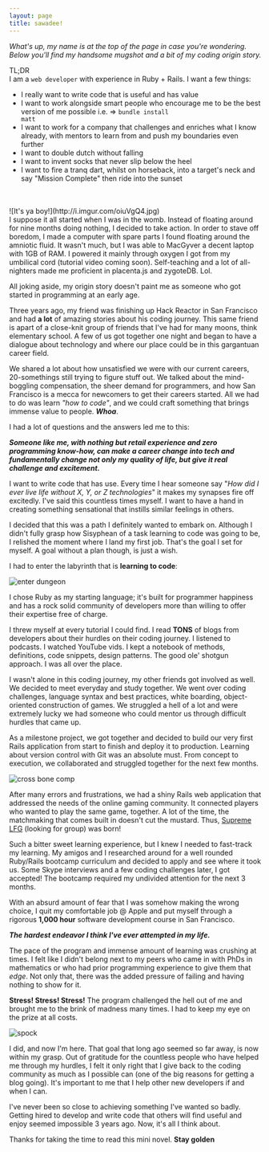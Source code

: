 ```yaml
---
layout: page
title: sawadee!
---
```


*What's up, my name is at the top of the page in case you're wondering. Below you'll find my handsome mugshot and a bit of my coding origin story.*

TL;DR
<br>
I am a <code>web developer</code> with experience in Ruby + Rails. I want a few things:

- I really want to write code that is useful and has value
- I want to work alongside smart people who encourage me to be the best version of me possible i.e. => <code>bundle install matt</code>
- I want to work for a company that challenges and enriches what I know already, with mentors to learn from and push my boundaries even further
- I want to double dutch without falling
- I want to invent socks that never slip below the heel
- I want to fire a tranq dart, whilst on horseback, into a target's neck and say "Mission Complete" then ride into the sunset

<br>
<br>
![It's ya boy!](http://i.imgur.com/oiuVgQ4.jpg)
<br>
I suppose it all started when I was in the womb. Instead of floating around for nine months doing nothing, I decided to take action. In order to stave off boredom, I made a computer with spare parts I found floating around the amniotic fluid. It wasn't much, but I was able to MacGyver a decent laptop with 1GB of RAM. I powered it mainly through oxygen I got from my umbilical cord (tutorial video coming soon). Self-teaching and a lot of all-nighters made me proficient in placenta.js and zygoteDB. Lol.

All joking aside, my origin story doesn't paint me as someone who got started in programming at an early age.

Three years ago, my friend was finishing up Hack Reactor in San Francisco and had **a lot** of amazing stories about his coding journey. This same friend is apart of a close-knit group of friends that I've had for many moons, think elementary school. A few of us got together one night and began to have a dialogue about technology and where our place could be in this gargantuan career field.

We shared a lot about how unsatisfied we were with our current careers, 20-somethings still trying to figure stuff out. We talked about the mind-boggling compensation, the sheer demand for programmers, and how San Francisco is a mecca for newcomers to get their careers started. All we had to do was learn *"how to code"*, and we could craft something that brings immense value to people. **_Whoa_**.

I had a lot of questions and the answers led me to this:

***Someone like me, with nothing but retail experience and zero programming know-how, can make a career change into tech and fundamentally change not only my quality of life, but give it real challenge and excitement.***

I want to write code that has use. Every time I hear someone say "_How did I ever live life without X, Y, or Z technologies_" it makes my synapses fire off excitedly. I've said this countless times myself. I want to have a hand in creating something sensational that instills similar feelings in others.

I decided that this was a path I definitely wanted to embark on. Although I didn't fully grasp how Sisyphean of a task learning to code was going to be, I relished the moment where I land my first job. That's the goal I set for myself. A goal without a plan though, is just a wish.

I had to enter the labyrinth that is **learning to code**:

![enter dungeon](http://i.imgur.com/XqDreZj.gif?1)

I chose Ruby as my starting language; it's built for programmer happiness and has a rock solid community of developers more than willing to offer their expertise free of charge.

I threw myself at every tutorial I could find. I read **TONS** of blogs from developers about their hurdles on their coding journey. I listened to podcasts. I watched YouTube vids. I kept a notebook of methods, definitions, code snippets, design patterns. The good ole' shotgun approach. I was all over the place.

I wasn't alone in this coding journey, my other friends got involved as well. We decided to meet everyday and study together. We went over coding challenges, language syntax and best practices, white boarding, object-oriented construction of games. We struggled a hell of a lot and were extremely lucky we had someone who could mentor us through difficult hurdles that came up.

As a milestone project, we got together and decided to build our very first Rails application from start to finish and deploy it to production. Learning about version control with Git was an absolute must. From concept to execution, we collaborated and struggled together for the next few months.

![cross bone comp](http://i.imgur.com/4nv0rwE.gif?1)

After many errors and frustrations, we had a shiny Rails web application that addressed the needs of the online gaming community. It connected players who wanted to play the same game,  together. A lot of the time, the matchmaking that comes built in doesn't cut the mustard. Thus, [Supreme LFG](http://www.supremelfg.com) (looking for group) was born!

Such a bitter sweet learning experience, but I knew I needed to fast-track my learning. My amigos and I researched around for a well rounded Ruby/Rails bootcamp curriculum and decided to apply and see where it took us. Some Skype interviews and a few coding challenges later, I got accepted! The bootcamp required my undivided attention for the next 3 months.

With an absurd amount of fear that I was somehow making the wrong choice, I quit my comfortable job @ Apple and put myself through a rigorous **1,000 hour** software development course in San Francisco.

***The hardest endeavor I think I've ever attempted in my life.***

The pace of the program and immense amount of learning was crushing at times. I felt like I didn't belong next to my peers who came in with PhDs in mathematics or who had prior programming experience to give them that *edge*. Not only that, there was the added pressure of failing and having nothing to show for it.

**Stress! Stress! Stress!** The program challenged the hell out of me and brought me to the brink of madness many times. I had to keep my eye on the prize at all costs.

![spock](http://i.imgur.com/ajweUt9.png)

I did, and now I'm here. That goal that long ago seemed so far away, is now within my grasp. Out of gratitude for the countless people who have helped me through my hurdles, I felt it only right that I give back to the coding community as much as I possible can (one of the big reasons for getting a blog going). It's important to me that I help other new developers if and when I can.

I've never been so close to achieving something I've wanted so badly. Getting hired to develop and write code that others will find useful and enjoy seemed impossible 3 years ago. Now, it's all I think about.

Thanks for taking the time to read this mini novel. **Stay golden**
